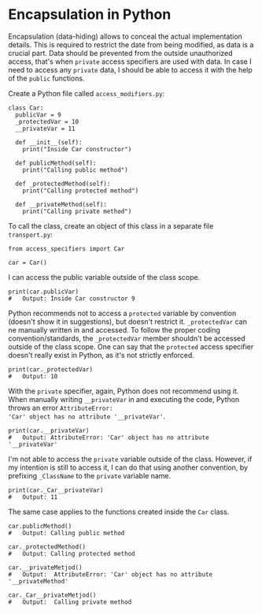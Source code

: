 # Encapsulation in Python

Encapsulation (data-hiding) allows to conceal the actual implementation details. This is required to restrict the date from being modified, as data is a crucial part. Data should be prevented from the outside unauthorized access, that's when <code>private</code> access specifiers are used with data. In case I need to access any <code>private</code> data, I should be able to access it with the help of the <code>public</code> functions. 

Create a Python file called <code>access_modifiers.py</code>:

    class Car:
      publicVar = 9
      _protectedVar = 10
      __privateVar = 11

      def __init__(self):
        print("Inside Car constructor")

      def publicMethod(self):
        print("Calling public method")

      def _protectedMethod(self):
        print("Calling protected method")

      def __privateMethod(self):
        print("Calling private method")
    
To call the class, create an object of this class in a separate file <code>transport.py</code>:

    from access_specifiers import Car

    car = Car()
    
I can access the public variable outside of the class scope.
    
    print(car.publicVar)
    #   Output: Inside Car constructor 9

Python recommends not to access a <code>protected</code> variable by convention (doesn't show it in suggestions), but doesn't restrict it. <code>_protectedVar</code> can ne manually written in and accessed. To follow the proper coding convention/standards, the <code>_protectedVar</code> member shouldn't be accessed outside of the class scope. One can say that the <code>protected</code> access specifier doesn't really exist in Python, as it's not strictly enforced. 

    print(car._protectedVar)
    #   Output: 10

With the <code>private</code> specifier, again, Python does not recommend using it. When manually writing <code>__privateVar</code> in and executing the code, Python throws an error <code>AttributeError: 'Car' object has no attribute '__privateVar'</code>.
    
    print(car.__privateVar)
    #   Output: AttributeError: 'Car' object has no attribute '__privateVar'

I'm not able to access the <code>private</code> variable outside of the class. However, if my intention is still to access it, I can do that using another convention, by prefixing <code>_ClassName</code> to the <code>private</code> variable name.

    print(car._Car__privateVar)
    #   Output: 11

The same case applies to the functions created inside the <code>Car</code> class.

    car.publicMethod()
    #   Output: Calling public method
    
    car._protectedMethod()
    #   Output: Calling protected method
    
    car.__privateMetjod()
    #   Output:  AttributeError: 'Car' object has no attribute '__privateMethod'
    
    car._Car__privateMetjod()
    #   Output:  Calling private method
    
    






